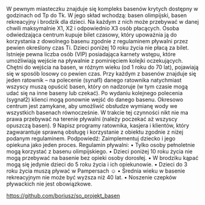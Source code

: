 W pewnym miasteczku znajduje się kompleks basenów krytych dostępny w godzinach od Tp do Tk.
W jego skład wchodzą: basen olimpijski, basen rekreacyjny i brodzik dla dzieci. Na każdym z nich
może przebywać w danej chwili maksymalnie X1, X2 i odpowiednio X3 osób płacących. Osoba
odwiedzająca centrum kupuje bilet czasowy, który upoważnia ją do korzystania z dowolnego basenu
zgodnie z regulaminem pływalni przez pewien określony czas Ti. Dzieci poniżej 10 roku życia nie
płacą za bilet. Istnieje pewna liczba osób (VIP) posiadająca karnety wstępu, które umożliwiają wejście
na pływalnie z pominięciem kolejki oczekujących. Chętni do wejścia na basen, w różnym wieku (od 1
roku do 70 lat), pojawiają się w sposób losowy co pewien czas. Przy każdym z basenów znajduje się
jeden ratownik – na polecenie (synał1) danego ratownika natychmiast wszyscy muszą opuścić basen,
który on nadzoruje (w tym czasie mogą udać się na inne baseny lub czekać). Po wydaniu kolejnego
polecenia (sygnał2) klienci mogą ponownie wejść do danego basenu.
Okresowo centrum jest zamykane, aby umożliwić obsłudze wymianę wody we wszystkich basenach
równocześnie. W trakcie tej czynności nikt nie ma prawa przebywać na terenie pływalni (należy
poczekać aż wszyscy opuszczą basen).
9
Napisz programy ratownika, kasjera i klientów, który zagwarantuje sprawną obsługę i korzystanie z
obiektu zgodnie z niżej podanym regulaminem.
Podpowiedź: Zaimplementuj dziecko i jego opiekuna jako jeden proces.
Regulamin pływalni:
• Tylko osoby pełnoletnie mogą korzystać z basenu olimpijskiego.
• Dzieci poniżej 10 roku życia nie mogą przebywać na basenie bez opieki osoby dorosłej.
• W brodziku kąpać mogą się jedynie dzieci do 5 roku życia i ich opiekunowie.
• Dzieci do 3 roku życia muszą pływać w Pampersach ☺
• Średnia wieku w basenie rekreacyjnym nie może być wyższa niż 40 lat.
• Noszenie czepków pływackich nie jest obowiązkowe.

https://github.com/boriusz/so_projekt_basen